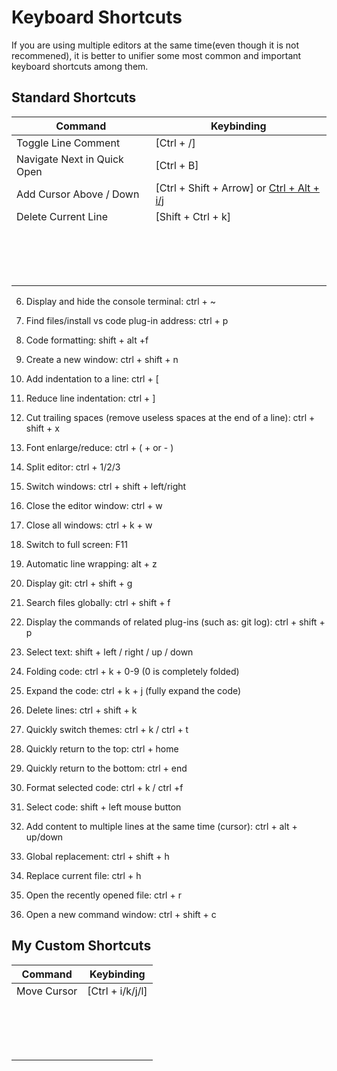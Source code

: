 # Keyboard Shortcuts

If you are using multiple editors at the same time(even though it is not recommened), it is better to unifier some most common and important keyboard shortcuts among them.

## Standard Shortcuts

| Command                  | Keybinding |
| ----------------------- | ------------------------ |
| Toggle Line Comment                            | [Ctrl + /]                                       |
| Navigate Next in Quick Open                    | [Ctrl + B]                                       |
| Add Cursor Above / Down                        | [Ctrl + Shift + Arrow] or [Ctrl + Alt + i/j](custom) |
| Delete Current Line                            | [Shift + Ctrl + k]                                                 |
|                                                |                                                  |
|                                                |                                                  |
|                                                |                                                  |
|                                                |                                                  |
|                                                |                                                  |
|                                                |                                                  |
|                                                |                                                  |
|                                                |                                                  |
|                                                |                                                  |
|                                                |                                                  |
|                                                |                                                  |
|                                                |                                                  |
|                                                |                                                  |
|                                                |                                                  |
|                                                |                                                  |
|                                                |                                                  |



6. Display and hide the console terminal: ctrl + ~

7. Find files/install vs code plug-in address: ctrl + p

8. Code formatting: shift + alt +f

9. Create a new window: ctrl + shift + n

10. Add indentation to a line: ctrl + [

11. Reduce line indentation: ctrl + ]

12. Cut trailing spaces (remove useless spaces at the end of a line): ctrl + shift + x

13. Font enlarge/reduce: ctrl + ( + or - )

14. Split editor: ctrl + 1/2/3

15. Switch windows: ctrl + shift + left/right

16. Close the editor window: ctrl + w

17. Close all windows: ctrl + k + w

18. Switch to full screen: F11

19. Automatic line wrapping: alt + z

20. Display git: ctrl + shift + g

21. Search files globally: ctrl + shift + f

22. Display the commands of related plug-ins (such as: git log): ctrl + shift + p

23. Select text: shift + left / right / up / down

24. Folding code: ctrl + k + 0-9 (0 is completely folded)

25. Expand the code: ctrl + k + j (fully expand the code)

26. Delete lines: ctrl + shift + k

27. Quickly switch themes: ctrl + k / ctrl + t

28. Quickly return to the top: ctrl + home

29. Quickly return to the bottom: ctrl + end

30. Format selected code: ctrl + k / ctrl +f

31. Select code: shift + left mouse button

32. Add content to multiple lines at the same time (cursor): ctrl + alt + up/down

33. Global replacement: ctrl + shift + h

34. Replace current file: ctrl + h

35. Open the recently opened file: ctrl + r

36. Open a new command window: ctrl + shift + c

## My Custom Shortcuts

| Command                  | Keybinding |
| ----------------------- | ------------------------ |
| Move Cursor                                    | [Ctrl + i/k/j/l]                                 |
|                                                |                                                  |
|                                                |                                                  |
|                                                |                                                  |
|                                                |                                                  |
|                                                |                                                  |
|                                                |                                                  |
|                                                |                                                  |
|                                                |                                                  |
|                                                |                                                  |
|                                                |                                                  |
|                                                |                                                  |
|                                                |                                                  |
|                                                |                                                  |
|                                                |                                                  |
|                                                |                                                  |
|                                                |                                                  |


